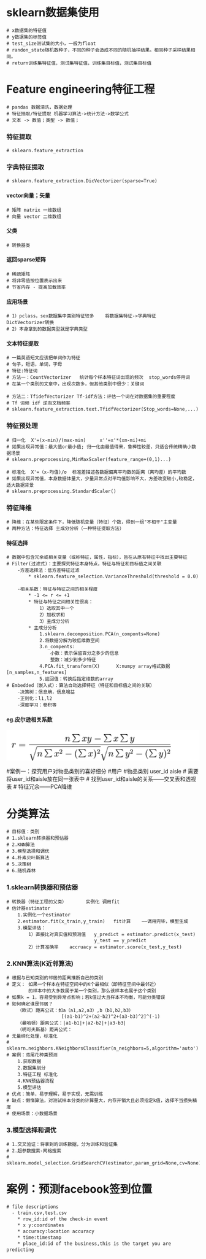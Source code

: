 # sklearn数据集使用
    # x数据集的特征值
    # y数据集的标签值
    # test_size测试集的大小，一般为float
    # randon_state随机数种子，不同的种子会造成不同的随机抽样结果。相同种子采样结果相同。
    # return训练集特征值，测试集特征值，训练集目标值，测试集目标值


# Feature engineering特征工程
    # pandas 数据清洗，数据处理
    # 特征抽取/特征提取 机器学习算法->统计方法->数学公式
    # 文本 -> 数值；类型 -> 数值；

### 特征提取
    # sklearn.feature_extraction

### 字典特征提取
    # sklearn.feature_extraction.DicVectorizer(sparse=True)
#### vector向量；矢量
    # 矩阵 matrix 一维数组
    # 向量 vector 二维数组
#### 父类
    # 转换器类
#### 返回sparse矩阵
    # 稀疏矩阵
    # 将非零值按位置表示出来
    # 节省内存 - 提高加载效率
#### 应用场景
    # 1）pclass，sex数据集中类别特征较多    将数据集特征->字典特征    DictVectorizer转换
    # 2）本身拿到的数据类型就是字典类型
#### 文本特征提取
    # 一篇英语短文应该把单词作为特征
    # 句子，短语，单词，字母
    # 特征:特征词
    # 方法一：CountVectorizer   统计每个样本特征词出现的频次  stop_words停用词
    # 在某一个类别的文章中，出现次数多，但其他类别中很少：关键词

    # 方法二：TfidefVectorizer Tf-idf方法：评估一个词在对数据集的重要程度
    # Tf 词频 idf 逆向文档频率
    # sklearn.feature_extraction.text.TfidfVectorizer(Stop_words=None,...)

### 特征预处理
    # 归一化  X'=(x-min)/(max-min)     x''=x'*(xm-mi)+mi
    # 如果出现异常值：最大值or最小值; 归一化由最值得来，鲁棒性较差，只适合传统精确小数据场景
    # sklearn.preprocessing,MinMaxScaler(feature_range+(0,1)...)

    # 标准化  X'=（x-均值)/σ  标准差描述各数据偏离平均数的距离（离均差）的平均数
    # 如果出现异常值，本身数据体量大，少量异常点对平均值影响不大，方差改变较小,较稳定，适大数据背景
    # sklearn.preprocessing.StandardScaler()
### 特征降维
    # 降维：在某些限定条件下，降低随机变量（特征）个数，得到一组"不相干"主变量
    # 两种方法：特征选择 主成分分析（一种特征提取方法）
#### 特征选择
    # 数据中包含冗余或相关变量（或称特征，属性，指标），旨在从原有特征中找出主要特征
    # Filter(过滤式)：主要探究特征本身特点，特征与特征和目标值之间关联
        -方差选择法：低方差特征过滤
            * sklearn.feature_selection.VarianceThreshold(threshold = 0.0)
            
        -相关系数：特征与特征之间的相关程度
            * -1 <= r <= +1
            * 特征与特征之间相关性很高：
                1）选取其中一个
                2）加权求和
                3）主成分分析
            * 主成分分析
                1.sklearn.decomposition.PCA(n_componts=None)
                2.将数据分解为较低维数空间
                3.n_compents:
                    小数：表示保留百分之多少的信息
                    整数：减少到多少特征
                4.PCA.fit_transform(X)      X:numpy array格式数据[n_samples,n_features]
                5.返回值：转换后指定维数的array
    # Embedded（嵌入式）：算法自动选择特征（特征和目标值之间的关联）
        -决策树：信息熵，信息增益   
        -正则化：l1,l2          
        -深度学习：卷积等

#### eg.皮尔逊相关系数
![img.png](img.png)

#案例一：探究用户对物品类别的喜好细分
    #用户            #物品类别
    user_id         aisle
    # 需要将user_id和aisle放在同一张表中
    # 找到user_id和aisle的关系——交叉表和透视表
    # 特征冗余——PCA降维

# 分类算法
    # 目标值：类别
    # 1.sklearn转换器和预估器
    # 2.KNN算法
    # 3.模型选择和调优
    # 4.朴素贝叶斯算法
    # 5.决策树
    # 6.随机森林

### 1.sklearn转换器和预估器
    # 转换器（特征工程的父类）       实例化 调用fit
    # 估计器estimator
        1.实例化一个estimator
        2.estimator.fit(x_train,y_train)   fit计算    ——调用完毕，模型生成
        3.模型评估：
            1）直接比对真实值和预测值   y_predict = estimator.predict(x_test)
                                    y_test == y_predict
            2）计算准确率    accruacy = estimator.score(x_test,y_test)
### 2.KNN算法(K近邻算法)
    # 根据与已知类别的邻居的距离推断自己的类别
    # 定义： 如果一个样本在特征空间中的K个最相似（即特征空间中最邻近）
            的样本中的大多数属于某一个类别，那么该样本也属于这个类别
    # 如果k = 1，容易受到异常点影响；若k值过大且样本不均衡，可能分类错误
    # 如何确定谁是邻居？
        （欧式）距离公式：如a（a1,a2,a3）,b（b1,b2,b3）
                        [(a1-b1)^2+(a2-b2)^2+(a3-b3)^2]^(-1)
        （曼哈顿）距离公式：|a1-b1|+|a2-b2|+|a3-b3|
        （明可夫斯基）距离公式：
    # 无量纲化处理，标准化
    # sklearn.neighbors.KNeighborsClassifier(n_neighbors=5,algorithm='auto')
    # 案例：鸢尾花种类预测
        1.获取数据
        2.数据集划分
        3.特征工程 标准化
        4.KNN预估器流程
        5.模型评估
    # 优点：简单，易于理解，易于实现，无需训练
    # 缺点：懒惰算法，对测试样本分类的计算量大，内存开销大且必须指定k值，选择不当损失精度
    # 使用场景：小数据场景
### 3.模型选择和调优
    # 1.交叉验证：将拿到的训练数据，分为训练和验证集
    # 2.超参数搜索-网格搜索
    # sklearn.model_selection.GridSearchCV(estimator,param_grid=None,cv=None)
# 案例：预测facebook签到位置
    # file descriptions
      - train.csv,test.csv
        * row_id:id of the check-in event
        * x y:coordinates
        * accuracy:location accuracy
        * time:timestamp
        * place_id:id of the business,this is the target you are predicting
